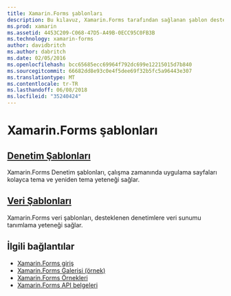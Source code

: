 ```yaml
---
title: Xamarin.Forms şablonları
description: Bu kılavuz, Xamarin.Forms tarafından sağlanan şablon desteği kullanımı açıklanmaktadır. Bu çalışma zamanında kolayca tema ve yeniden tema sayfaları için kullanılabilir, denetim şablonları ve desteklenen denetimlere veri sunumu tanımlamak veri şablonları içerir.
ms.prod: xamarin
ms.assetid: 4453C209-C068-47D5-A49B-0ECC95C0FB3B
ms.technology: xamarin-forms
author: davidbritch
ms.author: dabritch
ms.date: 02/05/2016
ms.openlocfilehash: bcc65685ecc69964f792dc699e12215015d7b840
ms.sourcegitcommit: 66682dd8e93c0e4f5dee69f32b5fc5a96443e307
ms.translationtype: MT
ms.contentlocale: tr-TR
ms.lasthandoff: 06/08/2018
ms.locfileid: "35240424"
---
```

# <a name="xamarinforms-templates"></a>Xamarin.Forms şablonları

## <a name="control-templatescontrol-templatesindexmd"></a>[Denetim Şablonları](control-templates/index.md)

Xamarin.Forms Denetim şablonları, çalışma zamanında uygulama sayfaları kolayca tema ve yeniden tema yeteneği sağlar.

## <a name="data-templatesdata-templatesindexmd"></a>[Veri Şablonları](data-templates/index.md)

Xamarin.Forms veri şablonları, desteklenen denetimlere veri sunumu tanımlama yeteneği sağlar.


## <a name="related-links"></a>İlgili bağlantılar

- [Xamarin.Forms giriş](~/xamarin-forms/get-started/introduction-to-xamarin-forms.md)
- [Xamarin.Forms Galerisi (örnek)](https://developer.xamarin.com/samples/FormsGallery/)
- [Xamarin.Forms Örnekleri](https://developer.xamarin.com/samples/tag/Xamarin.Forms/)
- [Xamarin.Forms API belgeleri](https://developer.xamarin.com/api/namespace/Xamarin.Forms/)

